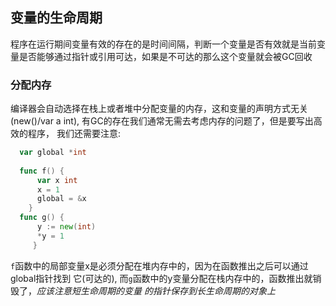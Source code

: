 ## 变量的生命周期
程序在运行期间变量有效的存在的是时间间隔，判断一个变量是否有效就是当前变量是否能够通过指针或引用可达，如果是不可达的那么这个变量就会被GC回收

### 分配内存
编译器会自动选择在栈上或者堆中分配变量的内存，这和变量的声明方式无关(new()/var a int), 有GC的存在我们通常无需去考虑内存的问题了，但是要写出高效的程序，
我们还需要注意:

```go
  var global *int
  
  func f() {
      var x int
      x = 1
      global = &x
    }
  func g() {
      y := new(int) 
      *y = 1
     }

```
`f`函数中的局部变量x是必须分配在堆内存中的，因为在函数推出之后可以通过global指针找到
它(可达的), 而`g`函数中的y变量分配在栈内存中的，函数推出就销毁了，_应该注意短生命周期的变量
的指针保存到长生命周期的对象上_

